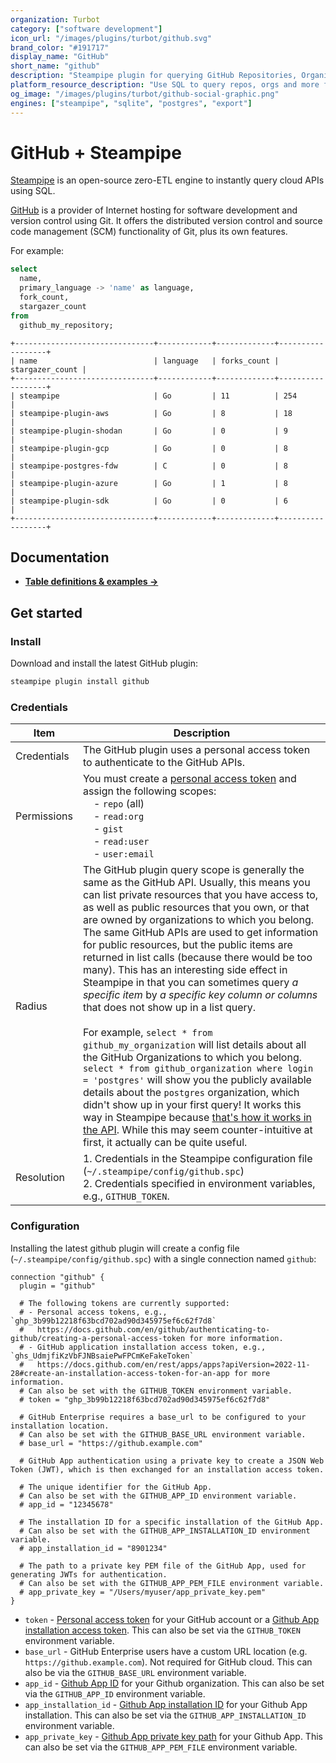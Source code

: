 ```yaml
---
organization: Turbot
category: ["software development"]
icon_url: "/images/plugins/turbot/github.svg"
brand_color: "#191717"
display_name: "GitHub"
short_name: "github"
description: "Steampipe plugin for querying GitHub Repositories, Organizations, and other resources."
platform_resource_description: "Use SQL to query repos, orgs and more from GitHub. Open source CLI. No DB required."
og_image: "/images/plugins/turbot/github-social-graphic.png"
engines: ["steampipe", "sqlite", "postgres", "export"]
---
```


# GitHub + Steampipe

[Steampipe](https://steampipe.io) is an open-source zero-ETL engine to instantly query cloud APIs using SQL.

[GitHub](https://www.github.com/) is a provider of Internet hosting for software development and version control using Git. It offers the distributed version control and source code management (SCM) functionality of Git, plus its own features.

For example:

```sql
select
  name,
  primary_language -> 'name' as language,
  fork_count,
  stargazer_count
from
  github_my_repository;
```

```
+-------------------------------+------------+-------------+------------------+
| name                          | language   | forks_count | stargazer_count |
+-------------------------------+------------+-------------+------------------+
| steampipe                     | Go         | 11          | 254              |
| steampipe-plugin-aws          | Go         | 8           | 18               |
| steampipe-plugin-shodan       | Go         | 0           | 9                |
| steampipe-plugin-gcp          | Go         | 0           | 8                |
| steampipe-postgres-fdw        | C          | 0           | 8                |
| steampipe-plugin-azure        | Go         | 1           | 8                |
| steampipe-plugin-sdk          | Go         | 0           | 6                |
+-------------------------------+------------+-------------+------------------+
```

## Documentation

- **[Table definitions & examples →](https://hub.steampipe.io/plugins/turbot/github/tables)**

## Get started

### Install

Download and install the latest GitHub plugin:

```bash
steampipe plugin install github
```

### Credentials

| Item        | Description|
|-------------|------------------------------------------------------------------------------------------------------------------------------------------------------------------------------------------------------------------------------------------------------------------------------------------------------------------------------------------------------------------------------------------------------------------------------------------------------------------------------------------------------------------------------------------------------------------------------------------------------------------------------------------------------------------------------------------------------------------------------------------------------------------------------------------------------------------------------------------------------------------------------------------------------------------------------------------------------------------------------------------------------------------------------------------------------------------------------------------------------------------------------------------------------------------------|
| Credentials | The GitHub plugin uses a personal access token to authenticate to the GitHub APIs.
| Permissions | You must create a [personal access token](https://docs.github.com/en/github/authenticating-to-github/creating-a-personal-access-token) and assign the following scopes:<br />&nbsp;&nbsp;&nbsp;&nbsp;- `repo` (all)<br />&nbsp;&nbsp;&nbsp;&nbsp;- `read:org`<br />&nbsp;&nbsp;&nbsp;&nbsp;- `gist`<br />&nbsp;&nbsp;&nbsp;&nbsp;- `read:user`<br />&nbsp;&nbsp;&nbsp;&nbsp;- `user:email`
| Radius      | The GitHub plugin query scope is generally the same as the GitHub API. Usually, this means you can list private resources that you have access to, as well as public resources that you own, or that are owned by organizations to which you belong. The same GitHub APIs are used to get information for public resources, but the public items are returned in list calls (because there would be too many). This has an interesting side effect in Steampipe in that you can sometimes query _a specific item_ by _a specific key column or columns_ that does not show up in a list query.<br /><br />For example, `select * from github_my_organization` will list details about all the GitHub Organizations to which you belong. `select * from github_organization where login = 'postgres'` will show you the publicly available details about the `postgres` organization, which didn't show up in your first query! It works this way in Steampipe because [that's how it works in the API](https://docs.github.com/en/rest/reference/orgs#list-organizations-for-a-user). While this may seem counter-intuitive at first, it actually can be quite useful. |
| Resolution  | 1. Credentials in the Steampipe configuration file (`~/.steampipe/config/github.spc`) <br />2. Credentials specified in environment variables, e.g., `GITHUB_TOKEN`.

### Configuration

Installing the latest github plugin will create a config file (`~/.steampipe/config/github.spc`) with a single connection named `github`:

```hcl
connection "github" {
  plugin = "github"

  # The following tokens are currently supported:
  # - Personal access tokens, e.g., `ghp_3b99b12218f63bcd702ad90d345975ef6c62f7d8`
  #   https://docs.github.com/en/github/authenticating-to-github/creating-a-personal-access-token for more information.
  # - GitHub application installation access token, e.g., `ghs_UdmjfiKzVbFJNBsaiePwFPCmKeFakeToken`
  #   https://docs.github.com/en/rest/apps/apps?apiVersion=2022-11-28#create-an-installation-access-token-for-an-app for more information.
  # Can also be set with the GITHUB_TOKEN environment variable.
  # token = "ghp_3b99b12218f63bcd702ad90d345975ef6c62f7d8"

  # GitHub Enterprise requires a base_url to be configured to your installation location.
  # Can also be set with the GITHUB_BASE_URL environment variable.
  # base_url = "https://github.example.com"

  # GitHub App authentication using a private key to create a JSON Web Token (JWT), which is then exchanged for an installation access token.

  # The unique identifier for the GitHub App.
  # Can also be set with the GITHUB_APP_ID environment variable.
  # app_id = "12345678"

  # The installation ID for a specific installation of the GitHub App.
  # Can also be set with the GITHUB_APP_INSTALLATION_ID environment variable.
  # app_installation_id = "8901234"

  # The path to a private key PEM file of the GitHub App, used for generating JWTs for authentication.
  # Can also be set with the GITHUB_APP_PEM_FILE environment variable.
  # app_private_key = "/Users/myuser/app_private_key.pem"
}
```

- `token` - [Personal access token](https://docs.github.com/en/github/authenticating-to-github/creating-a-personal-access-token) for your GitHub account or a [Github App installation access token](https://docs.github.com/en/rest/apps/apps?apiVersion=2022-11-28#create-an-installation-access-token-for-an-app).
 This can also be set via the `GITHUB_TOKEN` environment variable.
- `base_url` - GitHub Enterprise users have a custom URL location (e.g. `https://github.example.com`). Not required for GitHub cloud. This can also be via the `GITHUB_BASE_URL` environment variable.
- `app_id` - [Github App ID](https://docs.github.com/en/apps/creating-github-apps/authenticating-with-a-github-app/authenticating-as-a-github-app-installation) for your Github organization. This can also be set via the `GITHUB_APP_ID` environment variable.
- `app_installation_id` - [Github App installation ID](https://docs.github.com/en/apps/creating-github-apps/authenticating-with-a-github-app/authenticating-as-a-github-app-installation) for your Github App installation. This can also be set via the `GITHUB_APP_INSTALLATION_ID` environment variable.
- `app_private_key` - [Github App private key path](https://docs.github.com/en/apps/creating-github-apps/authenticating-with-a-github-app/managing-private-keys-for-github-apps) for your Github App. This can also be set via the `GITHUB_APP_PEM_FILE` environment variable.
